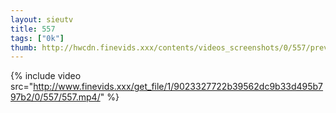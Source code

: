 ```yaml
--- 
layout: sieutv
title: 557
tags: ["0k"]
thumb: http://hwcdn.finevids.xxx/contents/videos_screenshots/0/557/preview.mp4.jpg
---
```

{% include video src="http://www.finevids.xxx/get_file/1/9023327722b39562dc9b33d495b797b2/0/557/557.mp4/" %} 
